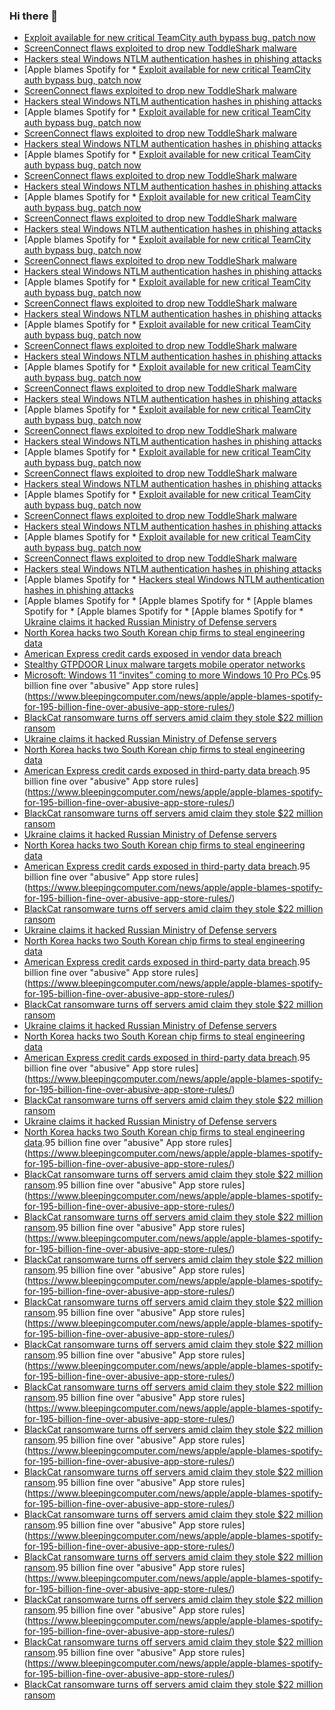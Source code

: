 ### Hi there 👋

<!--START_SECTION:feed-->
* [Exploit available for new critical TeamCity auth bypass bug, patch now](https://www.bleepingcomputer.com/news/security/exploit-available-for-new-critical-teamcity-auth-bypass-bug-patch-now/)
* [ScreenConnect flaws exploited to drop new ToddleShark malware](https://www.bleepingcomputer.com/news/security/screenconnect-flaws-exploited-to-drop-new-toddleshark-malware/)
* [Hackers steal Windows NTLM authentication hashes in phishing attacks](https://www.bleepingcomputer.com/news/security/hackers-steal-windows-ntlm-authentication-hashes-in-phishing-attacks/)
* [Apple blames Spotify for * [Exploit available for new critical TeamCity auth bypass bug, patch now](https://www.bleepingcomputer.com/news/security/exploit-available-for-new-critical-teamcity-auth-bypass-bug-patch-now/)
* [ScreenConnect flaws exploited to drop new ToddleShark malware](https://www.bleepingcomputer.com/news/security/screenconnect-flaws-exploited-to-drop-new-toddleshark-malware/)
* [Hackers steal Windows NTLM authentication hashes in phishing attacks](https://www.bleepingcomputer.com/news/security/hackers-steal-windows-ntlm-authentication-hashes-in-phishing-attacks/)
* [Apple blames Spotify for * [Exploit available for new critical TeamCity auth bypass bug, patch now](https://www.bleepingcomputer.com/news/security/exploit-available-for-new-critical-teamcity-auth-bypass-bug-patch-now/)
* [ScreenConnect flaws exploited to drop new ToddleShark malware](https://www.bleepingcomputer.com/news/security/screenconnect-flaws-exploited-to-drop-new-toddleshark-malware/)
* [Hackers steal Windows NTLM authentication hashes in phishing attacks](https://www.bleepingcomputer.com/news/security/hackers-steal-windows-ntlm-authentication-hashes-in-phishing-attacks/)
* [Apple blames Spotify for * [Exploit available for new critical TeamCity auth bypass bug, patch now](https://www.bleepingcomputer.com/news/security/exploit-available-for-new-critical-teamcity-auth-bypass-bug-patch-now/)
* [ScreenConnect flaws exploited to drop new ToddleShark malware](https://www.bleepingcomputer.com/news/security/screenconnect-flaws-exploited-to-drop-new-toddleshark-malware/)
* [Hackers steal Windows NTLM authentication hashes in phishing attacks](https://www.bleepingcomputer.com/news/security/hackers-steal-windows-ntlm-authentication-hashes-in-phishing-attacks/)
* [Apple blames Spotify for * [Exploit available for new critical TeamCity auth bypass bug, patch now](https://www.bleepingcomputer.com/news/security/exploit-available-for-new-critical-teamcity-auth-bypass-bug-patch-now/)
* [ScreenConnect flaws exploited to drop new ToddleShark malware](https://www.bleepingcomputer.com/news/security/screenconnect-flaws-exploited-to-drop-new-toddleshark-malware/)
* [Hackers steal Windows NTLM authentication hashes in phishing attacks](https://www.bleepingcomputer.com/news/security/hackers-steal-windows-ntlm-authentication-hashes-in-phishing-attacks/)
* [Apple blames Spotify for * [Exploit available for new critical TeamCity auth bypass bug, patch now](https://www.bleepingcomputer.com/news/security/exploit-available-for-new-critical-teamcity-auth-bypass-bug-patch-now/)
* [ScreenConnect flaws exploited to drop new ToddleShark malware](https://www.bleepingcomputer.com/news/security/screenconnect-flaws-exploited-to-drop-new-toddleshark-malware/)
* [Hackers steal Windows NTLM authentication hashes in phishing attacks](https://www.bleepingcomputer.com/news/security/hackers-steal-windows-ntlm-authentication-hashes-in-phishing-attacks/)
* [Apple blames Spotify for * [Exploit available for new critical TeamCity auth bypass bug, patch now](https://www.bleepingcomputer.com/news/security/exploit-available-for-new-critical-teamcity-auth-bypass-bug-patch-now/)
* [ScreenConnect flaws exploited to drop new ToddleShark malware](https://www.bleepingcomputer.com/news/security/screenconnect-flaws-exploited-to-drop-new-toddleshark-malware/)
* [Hackers steal Windows NTLM authentication hashes in phishing attacks](https://www.bleepingcomputer.com/news/security/hackers-steal-windows-ntlm-authentication-hashes-in-phishing-attacks/)
* [Apple blames Spotify for * [Exploit available for new critical TeamCity auth bypass bug, patch now](https://www.bleepingcomputer.com/news/security/exploit-available-for-new-critical-teamcity-auth-bypass-bug-patch-now/)
* [ScreenConnect flaws exploited to drop new ToddleShark malware](https://www.bleepingcomputer.com/news/security/screenconnect-flaws-exploited-to-drop-new-toddleshark-malware/)
* [Hackers steal Windows NTLM authentication hashes in phishing attacks](https://www.bleepingcomputer.com/news/security/hackers-steal-windows-ntlm-authentication-hashes-in-phishing-attacks/)
* [Apple blames Spotify for * [Exploit available for new critical TeamCity auth bypass bug, patch now](https://www.bleepingcomputer.com/news/security/exploit-available-for-new-critical-teamcity-auth-bypass-bug-patch-now/)
* [ScreenConnect flaws exploited to drop new ToddleShark malware](https://www.bleepingcomputer.com/news/security/screenconnect-flaws-exploited-to-drop-new-toddleshark-malware/)
* [Hackers steal Windows NTLM authentication hashes in phishing attacks](https://www.bleepingcomputer.com/news/security/hackers-steal-windows-ntlm-authentication-hashes-in-phishing-attacks/)
* [Apple blames Spotify for * [Exploit available for new critical TeamCity auth bypass bug, patch now](https://www.bleepingcomputer.com/news/security/exploit-available-for-new-critical-teamcity-auth-bypass-bug-patch-now/)
* [ScreenConnect flaws exploited to drop new ToddleShark malware](https://www.bleepingcomputer.com/news/security/screenconnect-flaws-exploited-to-drop-new-toddleshark-malware/)
* [Hackers steal Windows NTLM authentication hashes in phishing attacks](https://www.bleepingcomputer.com/news/security/hackers-steal-windows-ntlm-authentication-hashes-in-phishing-attacks/)
* [Apple blames Spotify for * [Exploit available for new critical TeamCity auth bypass bug, patch now](https://www.bleepingcomputer.com/news/security/exploit-available-for-new-critical-teamcity-auth-bypass-bug-patch-now/)
* [ScreenConnect flaws exploited to drop new ToddleShark malware](https://www.bleepingcomputer.com/news/security/screenconnect-flaws-exploited-to-drop-new-toddleshark-malware/)
* [Hackers steal Windows NTLM authentication hashes in phishing attacks](https://www.bleepingcomputer.com/news/security/hackers-steal-windows-ntlm-authentication-hashes-in-phishing-attacks/)
* [Apple blames Spotify for * [Exploit available for new critical TeamCity auth bypass bug, patch now](https://www.bleepingcomputer.com/news/security/exploit-available-for-new-critical-teamcity-auth-bypass-bug-patch-now/)
* [ScreenConnect flaws exploited to drop new ToddleShark malware](https://www.bleepingcomputer.com/news/security/screenconnect-flaws-exploited-to-drop-new-toddleshark-malware/)
* [Hackers steal Windows NTLM authentication hashes in phishing attacks](https://www.bleepingcomputer.com/news/security/hackers-steal-windows-ntlm-authentication-hashes-in-phishing-attacks/)
* [Apple blames Spotify for * [Exploit available for new critical TeamCity auth bypass bug, patch now](https://www.bleepingcomputer.com/news/security/exploit-available-for-new-critical-teamcity-auth-bypass-bug-patch-now/)
* [ScreenConnect flaws exploited to drop new ToddleShark malware](https://www.bleepingcomputer.com/news/security/screenconnect-flaws-exploited-to-drop-new-toddleshark-malware/)
* [Hackers steal Windows NTLM authentication hashes in phishing attacks](https://www.bleepingcomputer.com/news/security/hackers-steal-windows-ntlm-authentication-hashes-in-phishing-attacks/)
* [Apple blames Spotify for * [Hackers steal Windows NTLM authentication hashes in phishing attacks](https://www.bleepingcomputer.com/news/security/hackers-steal-windows-ntlm-authentication-hashes-in-phishing-attacks/)
* [Apple blames Spotify for * [Apple blames Spotify for * [Apple blames Spotify for * [Apple blames Spotify for * [Apple blames Spotify for * [Ukraine claims it hacked Russian Ministry of Defense servers](https://www.bleepingcomputer.com/news/security/ukraine-claims-it-hacked-russian-ministry-of-defense-servers/)
* [North Korea hacks two South Korean chip firms to steal engineering data](https://www.bleepingcomputer.com/news/security/north-korea-hacks-two-south-korean-chip-firms-to-steal-engineering-data/)
* [American Express credit cards exposed in vendor data breach](https://www.bleepingcomputer.com/news/security/american-express-credit-cards-exposed-in-vendor-data-breach/)
* [Stealthy GTPDOOR Linux malware targets mobile operator networks](https://www.bleepingcomputer.com/news/security/stealthy-gtpdoor-linux-malware-targets-mobile-operator-networks/)
* [Microsoft: Windows 11 “invites” coming to more Windows 10 Pro PCs](https://www.bleepingcomputer.com/news/microsoft/microsoft-windows-11-invites-coming-to-more-windows-10-pro-pcs/).95 billion fine over "abusive" App store rules](https://www.bleepingcomputer.com/news/apple/apple-blames-spotify-for-195-billion-fine-over-abusive-app-store-rules/)
* [BlackCat ransomware turns off servers amid claim they stole $22 million ransom](https://www.bleepingcomputer.com/news/security/blackcat-ransomware-turns-off-servers-amid-claim-they-stole-22-million-ransom/)
* [Ukraine claims it hacked Russian Ministry of Defense servers](https://www.bleepingcomputer.com/news/security/ukraine-claims-it-hacked-russian-ministry-of-defense-servers/)
* [North Korea hacks two South Korean chip firms to steal engineering data](https://www.bleepingcomputer.com/news/security/north-korea-hacks-two-south-korean-chip-firms-to-steal-engineering-data/)
* [American Express credit cards exposed in third-party data breach](https://www.bleepingcomputer.com/news/security/american-express-credit-cards-exposed-in-third-party-data-breach/).95 billion fine over "abusive" App store rules](https://www.bleepingcomputer.com/news/apple/apple-blames-spotify-for-195-billion-fine-over-abusive-app-store-rules/)
* [BlackCat ransomware turns off servers amid claim they stole $22 million ransom](https://www.bleepingcomputer.com/news/security/blackcat-ransomware-turns-off-servers-amid-claim-they-stole-22-million-ransom/)
* [Ukraine claims it hacked Russian Ministry of Defense servers](https://www.bleepingcomputer.com/news/security/ukraine-claims-it-hacked-russian-ministry-of-defense-servers/)
* [North Korea hacks two South Korean chip firms to steal engineering data](https://www.bleepingcomputer.com/news/security/north-korea-hacks-two-south-korean-chip-firms-to-steal-engineering-data/)
* [American Express credit cards exposed in third-party data breach](https://www.bleepingcomputer.com/news/security/american-express-credit-cards-exposed-in-third-party-data-breach/).95 billion fine over "abusive" App store rules](https://www.bleepingcomputer.com/news/apple/apple-blames-spotify-for-195-billion-fine-over-abusive-app-store-rules/)
* [BlackCat ransomware turns off servers amid claim they stole $22 million ransom](https://www.bleepingcomputer.com/news/security/blackcat-ransomware-turns-off-servers-amid-claim-they-stole-22-million-ransom/)
* [Ukraine claims it hacked Russian Ministry of Defense servers](https://www.bleepingcomputer.com/news/security/ukraine-claims-it-hacked-russian-ministry-of-defense-servers/)
* [North Korea hacks two South Korean chip firms to steal engineering data](https://www.bleepingcomputer.com/news/security/north-korea-hacks-two-south-korean-chip-firms-to-steal-engineering-data/)
* [American Express credit cards exposed in third-party data breach](https://www.bleepingcomputer.com/news/security/american-express-credit-cards-exposed-in-third-party-data-breach/).95 billion fine over "abusive" App store rules](https://www.bleepingcomputer.com/news/apple/apple-blames-spotify-for-195-billion-fine-over-abusive-app-store-rules/)
* [BlackCat ransomware turns off servers amid claim they stole $22 million ransom](https://www.bleepingcomputer.com/news/security/blackcat-ransomware-turns-off-servers-amid-claim-they-stole-22-million-ransom/)
* [Ukraine claims it hacked Russian Ministry of Defense servers](https://www.bleepingcomputer.com/news/security/ukraine-claims-it-hacked-russian-ministry-of-defense-servers/)
* [North Korea hacks two South Korean chip firms to steal engineering data](https://www.bleepingcomputer.com/news/security/north-korea-hacks-two-south-korean-chip-firms-to-steal-engineering-data/)
* [American Express credit cards exposed in third-party data breach](https://www.bleepingcomputer.com/news/security/american-express-credit-cards-exposed-in-third-party-data-breach/).95 billion fine over "abusive" App store rules](https://www.bleepingcomputer.com/news/apple/apple-blames-spotify-for-195-billion-fine-over-abusive-app-store-rules/)
* [BlackCat ransomware turns off servers amid claim they stole $22 million ransom](https://www.bleepingcomputer.com/news/security/blackcat-ransomware-turns-off-servers-amid-claim-they-stole-22-million-ransom/)
* [Ukraine claims it hacked Russian Ministry of Defense servers](https://www.bleepingcomputer.com/news/security/ukraine-claims-it-hacked-russian-ministry-of-defense-servers/)
* [North Korea hacks two South Korean chip firms to steal engineering data](https://www.bleepingcomputer.com/news/security/north-korea-hacks-two-south-korean-chip-firms-to-steal-engineering-data/).95 billion fine over "abusive" App store rules](https://www.bleepingcomputer.com/news/apple/apple-blames-spotify-for-195-billion-fine-over-abusive-app-store-rules/)
* [BlackCat ransomware turns off servers amid claim they stole $22 million ransom](https://www.bleepingcomputer.com/news/security/blackcat-ransomware-turns-off-servers-amid-claim-they-stole-22-million-ransom/).95 billion fine over "abusive" App store rules](https://www.bleepingcomputer.com/news/apple/apple-blames-spotify-for-195-billion-fine-over-abusive-app-store-rules/)
* [BlackCat ransomware turns off servers amid claim they stole $22 million ransom](https://www.bleepingcomputer.com/news/security/blackcat-ransomware-turns-off-servers-amid-claim-they-stole-22-million-ransom/).95 billion fine over "abusive" App store rules](https://www.bleepingcomputer.com/news/apple/apple-blames-spotify-for-195-billion-fine-over-abusive-app-store-rules/)
* [BlackCat ransomware turns off servers amid claim they stole $22 million ransom](https://www.bleepingcomputer.com/news/security/blackcat-ransomware-turns-off-servers-amid-claim-they-stole-22-million-ransom/).95 billion fine over "abusive" App store rules](https://www.bleepingcomputer.com/news/apple/apple-blames-spotify-for-195-billion-fine-over-abusive-app-store-rules/)
* [BlackCat ransomware turns off servers amid claim they stole $22 million ransom](https://www.bleepingcomputer.com/news/security/blackcat-ransomware-turns-off-servers-amid-claim-they-stole-22-million-ransom/).95 billion fine over "abusive" App store rules](https://www.bleepingcomputer.com/news/apple/apple-blames-spotify-for-195-billion-fine-over-abusive-app-store-rules/)
* [BlackCat ransomware turns off servers amid claim they stole $22 million ransom](https://www.bleepingcomputer.com/news/security/blackcat-ransomware-turns-off-servers-amid-claim-they-stole-22-million-ransom/).95 billion fine over "abusive" App store rules](https://www.bleepingcomputer.com/news/apple/apple-blames-spotify-for-195-billion-fine-over-abusive-app-store-rules/)
* [BlackCat ransomware turns off servers amid claim they stole $22 million ransom](https://www.bleepingcomputer.com/news/security/blackcat-ransomware-turns-off-servers-amid-claim-they-stole-22-million-ransom/).95 billion fine over "abusive" App store rules](https://www.bleepingcomputer.com/news/apple/apple-blames-spotify-for-195-billion-fine-over-abusive-app-store-rules/)
* [BlackCat ransomware turns off servers amid claim they stole $22 million ransom](https://www.bleepingcomputer.com/news/security/blackcat-ransomware-turns-off-servers-amid-claim-they-stole-22-million-ransom/).95 billion fine over "abusive" App store rules](https://www.bleepingcomputer.com/news/apple/apple-blames-spotify-for-195-billion-fine-over-abusive-app-store-rules/)
* [BlackCat ransomware turns off servers amid claim they stole $22 million ransom](https://www.bleepingcomputer.com/news/security/blackcat-ransomware-turns-off-servers-amid-claim-they-stole-22-million-ransom/).95 billion fine over "abusive" App store rules](https://www.bleepingcomputer.com/news/apple/apple-blames-spotify-for-195-billion-fine-over-abusive-app-store-rules/)
* [BlackCat ransomware turns off servers amid claim they stole $22 million ransom](https://www.bleepingcomputer.com/news/security/blackcat-ransomware-turns-off-servers-amid-claim-they-stole-22-million-ransom/).95 billion fine over "abusive" App store rules](https://www.bleepingcomputer.com/news/apple/apple-blames-spotify-for-195-billion-fine-over-abusive-app-store-rules/)
* [BlackCat ransomware turns off servers amid claim they stole $22 million ransom](https://www.bleepingcomputer.com/news/security/blackcat-ransomware-turns-off-servers-amid-claim-they-stole-22-million-ransom/).95 billion fine over "abusive" App store rules](https://www.bleepingcomputer.com/news/apple/apple-blames-spotify-for-195-billion-fine-over-abusive-app-store-rules/)
* [BlackCat ransomware turns off servers amid claim they stole $22 million ransom](https://www.bleepingcomputer.com/news/security/blackcat-ransomware-turns-off-servers-amid-claim-they-stole-22-million-ransom/).95 billion fine over "abusive" App store rules](https://www.bleepingcomputer.com/news/apple/apple-blames-spotify-for-195-billion-fine-over-abusive-app-store-rules/)
* [BlackCat ransomware turns off servers amid claim they stole $22 million ransom](https://www.bleepingcomputer.com/news/security/blackcat-ransomware-turns-off-servers-amid-claim-they-stole-22-million-ransom/).95 billion fine over "abusive" App store rules](https://www.bleepingcomputer.com/news/apple/apple-blames-spotify-for-195-billion-fine-over-abusive-app-store-rules/)
* [BlackCat ransomware turns off servers amid claim they stole $22 million ransom](https://www.bleepingcomputer.com/news/security/blackcat-ransomware-turns-off-servers-amid-claim-they-stole-22-million-ransom/)
<!--END_SECTION:feed-->

<!--
**frankenk/frankenk** is a ✨ _special_ ✨ repository because its `README.md` (this file) appears on your GitHub profile.

Here are some ideas to get you started:

- 🔭 I’m currently working on ...
- 🌱 I’m currently learning ...
- 👯 I’m looking to collaborate on ...
- 🤔 I’m looking for help with ...
- 💬 Ask me about ...
- 📫 How to reach me: ...
- 😄 Pronouns: ...
- ⚡ Fun fact: ...
-->



